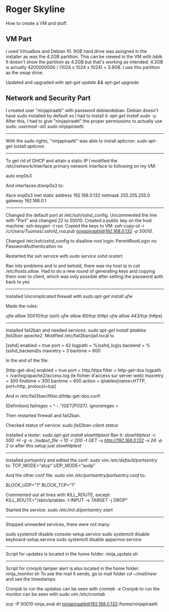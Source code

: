 # Roger Skyline

How to create a VM and stuff.

## VM Part

I used Virtualbox and Debian 10. 8GB hard drive was assigned in the installer as was the 4.2GB partition. This can be viewed in the VM with *lsblk.* It doesn't show the partition as 4.2GB but that's working as intended; 4.2GB is actually 4200000000 / (1024 x 1024 x 1024) = 3.9GB. I use this partition as the swap drive.

Updated and upgraded with *apt-get update && apt-get upgrade.*

## Network and Security Part

I created user "ninjapiraatti" with password debiandebian. Debian doesn't have sudo installed by default so I had to install it: *apt-get install sudo -y.* After this, I had to give "ninjapiraatti" the proper permissions to actually use sudo: *usermod -aG sudo ninjapiraatti.*

-----

With the sudo rights, "ninjapiraatti" was able to install apticron: *sudo apt-get install apticron*

-----

To get rid of DHCP and attain a static IP I modified the /etc/network/interface primary network interface to following on my VM:

auto enp0s3

And interfaces.d/enp0s3 to:

iface enp0s3 inet static
    address 192.168.0.132
    netmask 255.255.255.0
    gateway 192.168.0.1

-----

Changed the default port at /etc/ssh/sshd_config. Uncommented the line with "Port" and changed 22 to 50010. Created a public key on the host machine: *ssh-keygen -t rsa*. Copied the keys to VM: *ssh-copy-id -i /c/Users/Tuomas/.ssh/id_rsa.pub ninjapiraatti@192.168.0.132 -p 50010*.

Changed /etc/ssh/sshd_config to disallow root login: 
PermitRootLogin no
PasswordAuthentication no

Restarted the ssh service with *sudo service sshd restart*.

Ran into problems and lo and behold, there was my host ip in *cat /etc/hosts.allow*. Had to do a new round of generating keys and copying them over to client, which was only possible after setting the password auth back to yes

-----

Installed Uncomplicated firewall with *sudo apt-get install ufw*

Made the rules:

*ufw allow 50010/tcp* (ssh)
*ufw allow 80/tcp* (http)
*ufw allow 443/tcp* (https)

-----

Installed fail2ban and needed services: *sudo apt-get install iptables fail2ban apache2*. Modified /etc/fail2ban/jail.local to

\[sshd]
enabled = true
port    = 42
logpath = %(sshd_log)s
backend = %(sshd_backend)s
maxretry = 3
bantime = 600

In the end of the file:

\[http-get-dos]
enabled = true
port = http,https
filter = http-get-dos
logpath = /var/log/apache2/access.log (le fichier d'access sur server web)
maxretry = 300
findtime = 300
bantime = 600
action = iptables[name=HTTP, port=http, protocol=tcp]

And in /etc/fail2ban/filter.d/http-get-dos.conf:

\[Definition]
failregex = ^<HOST> -.*"(GET|POST).*
ignoreregex =

Then restarted firewall and fail2ban.

Checked status of service: *sudo fail2ban-client status*

Installed a tester: *sudo apt-get install slowhttptest*
Ran it: *slowhttptest -c 500 -H -g -o ./output_file -i 10 -r 200 -t GET -u http://192.168.0.132 -x 24 -p 2* or after this setup just *slowhttptest*

-----

Installed portsentry and edited the conf: *sudo vim /etc/default/portsentry* to:
TCP_MODE="atcp"
UDP_MODE="audp"

And the other conf file: *sudo vim /etc/portsentry/portsentry.conf* to:

BLOCK_UDP="1"
BLOCK_TCP="1"

Commented out all lines with KILL_ROUTE, except:
KILL_ROUTE="/sbin/iptables -I INPUT -s $TARGET$ -j DROP"

Started the service: *sudo /etc/init.d/portsentry start*

-----

Stopped unneeded services, there were not many:

sudo systemctl disable console-setup.service
sudo systemctl disable keyboard-setup.service
sudo systemctl disable apparmor.service

-----

Script for updates is located in the home folder: ninja_update.sh

-----

Script for cronjob tamper alert is also located in the home folder: ninja_monitor.sh
To see the mail it sends, go to mail folder *cd ~/mail/new* and see the timestamps

Cronjob to run the updates can be seen with *crontab -e*
Cronjob to run the monitor can be seen with *sudo vim /etc/crontab*




scp -P 50010 ninja_eval.sh ninjapiraatti@192.168.0.132:/home/ninjapiraatti